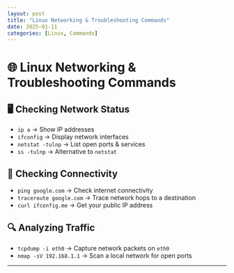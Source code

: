 ```yaml
---
layout: post
title: "Linux Networking & Troubleshooting Commands"
date: 2025-01-11
categories: [Linux, Commands]
---
```


# 🌐 Linux Networking & Troubleshooting Commands

## 🖥️ Checking Network Status
- `ip a` → Show IP addresses
- `ifconfig` → Display network interfaces
- `netstat -tulnp` → List open ports & services
- `ss -tulnp` → Alternative to `netstat`

## 🛜 Checking Connectivity
- `ping google.com` → Check internet connectivity
- `traceroute google.com` → Trace network hops to a destination
- `curl ifconfig.me` → Get your public IP address

## 🔍 Analyzing Traffic
- `tcpdump -i eth0` → Capture network packets on `eth0`
- `nmap -sV 192.168.1.1` → Scan a local network for open ports

---
